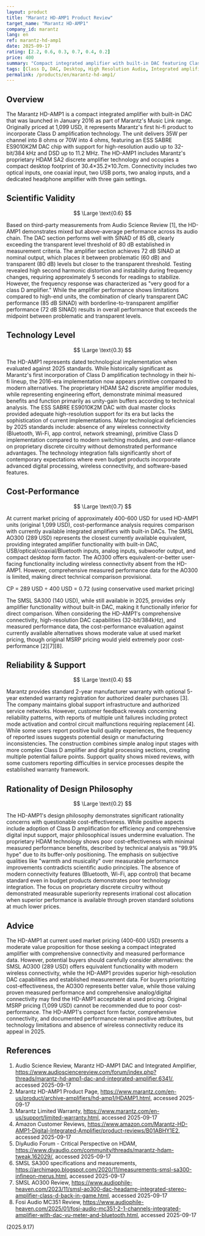 ```yaml
---
layout: product
title: "Marantz HD-AMP1 Product Review"
target_name: "Marantz HD-AMP1"
company_id: marantz
lang: en
ref: marantz-hd-amp1
date: 2025-09-17
rating: [2.2, 0.6, 0.3, 0.7, 0.4, 0.2]
price: 400
summary: "Compact integrated amplifier with built-in DAC featuring Class D amplification and HDAM technology, offering moderate value at used market pricing with established measurement data"
tags: [Class D, DAC, Desktop, High Resolution Audio, Integrated amplifier]
permalink: /products/en/marantz-hd-amp1/
---
```

## Overview

The Marantz HD-AMP1 is a compact integrated amplifier with built-in DAC that was launched in January 2016 as part of Marantz's Music Link range. Originally priced at 1,099 USD, it represents Marantz's first hi-fi product to incorporate Class D amplification technology. The unit delivers 35W per channel into 8 ohms or 70W into 4 ohms, featuring an ESS SABRE ES9010K2M DAC chip with support for high-resolution audio up to 32-bit/384 kHz and DSD up to 11.2 MHz. The HD-AMP1 includes Marantz's proprietary HDAM SA2 discrete amplifier technology and occupies a compact desktop footprint of 30.4×35.2×10.7cm. Connectivity includes two optical inputs, one coaxial input, two USB ports, two analog inputs, and a dedicated headphone amplifier with three gain settings.

## Scientific Validity

$$ \Large \text{0.6} $$

Based on third-party measurements from Audio Science Review [1], the HD-AMP1 demonstrates mixed but above-average performance across its audio chain. The DAC section performs well with SINAD of 85 dB, clearly exceeding the transparent level threshold of 80 dB established in measurement criteria. The amplifier section achieves 72 dB SINAD at nominal output, which places it between problematic (60 dB) and transparent (80 dB) levels but closer to the transparent threshold. Testing revealed high second harmonic distortion and instability during frequency changes, requiring approximately 5 seconds for readings to stabilize. However, the frequency response was characterized as "very good for a class D amplifier." While the amplifier performance shows limitations compared to high-end units, the combination of clearly transparent DAC performance (85 dB SINAD) with borderline-to-transparent amplifier performance (72 dB SINAD) results in overall performance that exceeds the midpoint between problematic and transparent levels.

## Technology Level

$$ \Large \text{0.3} $$

The HD-AMP1 represents dated technological implementation when evaluated against 2025 standards. While historically significant as Marantz's first incorporation of Class D amplification technology in their hi-fi lineup, the 2016-era implementation now appears primitive compared to modern alternatives. The proprietary HDAM SA2 discrete amplifier modules, while representing engineering effort, demonstrate minimal measured benefits and function primarily as unity-gain buffers according to technical analysis. The ESS SABRE ES9010K2M DAC with dual master clocks provided adequate high-resolution support for its era but lacks the sophistication of current implementations. Major technological deficiencies by 2025 standards include: absence of any wireless connectivity (Bluetooth, Wi-Fi, app control, network streaming), primitive Class D implementation compared to modern switching modules, and over-reliance on proprietary discrete circuitry without demonstrated performance advantages. The technology integration falls significantly short of contemporary expectations where even budget products incorporate advanced digital processing, wireless connectivity, and software-based features.

## Cost-Performance

$$ \Large \text{0.7} $$

At current market pricing of approximately 400-600 USD for used HD-AMP1 units (original 1,099 USD), cost-performance analysis requires comparison with currently available integrated amplifiers with built-in DACs. The SMSL AO300 (289 USD) represents the closest currently available equivalent, providing integrated amplifier functionality with built-in DAC, USB/optical/coaxial/Bluetooth inputs, analog inputs, subwoofer output, and compact desktop form factor. The AO300 offers equivalent-or-better user-facing functionality including wireless connectivity absent from the HD-AMP1. However, comprehensive measured performance data for the AO300 is limited, making direct technical comparison provisional.

CP = 289 USD ÷ 400 USD = 0.72 (using conservative used market pricing)

The SMSL SA300 (140 USD), while still available in 2025, provides only amplifier functionality without built-in DAC, making it functionally inferior for direct comparison. When considering the HD-AMP1's comprehensive connectivity, high-resolution DAC capabilities (32-bit/384kHz), and measured performance data, the cost-performance evaluation against currently available alternatives shows moderate value at used market pricing, though original MSRP pricing would yield extremely poor cost-performance [2][7][8].

## Reliability & Support

$$ \Large \text{0.4} $$

Marantz provides standard 2-year manufacturer warranty with optional 5-year extended warranty registration for authorized dealer purchases [3]. The company maintains global support infrastructure and authorized service networks. However, customer feedback reveals concerning reliability patterns, with reports of multiple unit failures including protect mode activation and control circuit malfunctions requiring replacement [4]. While some users report positive build quality experiences, the frequency of reported issues suggests potential design or manufacturing inconsistencies. The construction combines simple analog input stages with more complex Class D amplifier and digital processing sections, creating multiple potential failure points. Support quality shows mixed reviews, with some customers reporting difficulties in service processes despite the established warranty framework.

## Rationality of Design Philosophy

$$ \Large \text{0.2} $$

The HD-AMP1's design philosophy demonstrates significant rationality concerns with questionable cost-effectiveness. While positive aspects include adoption of Class D amplification for efficiency and comprehensive digital input support, major philosophical issues undermine evaluation. The proprietary HDAM technology shows poor cost-effectiveness with minimal measured performance benefits, described by technical analysis as "99.9% hype" due to its buffer-only positioning. The emphasis on subjective qualities like "warmth and musicality" over measurable performance improvements contradicts scientific audio principles. The absence of modern connectivity features (Bluetooth, Wi-Fi, app control) that became standard even in budget products demonstrates poor technology integration. The focus on proprietary discrete circuitry without demonstrated measurable superiority represents irrational cost allocation when superior performance is available through proven standard solutions at much lower prices.

## Advice

The HD-AMP1 at current used market pricing (400-600 USD) presents a moderate value proposition for those seeking a compact integrated amplifier with comprehensive connectivity and measured performance data. However, potential buyers should carefully consider alternatives: the SMSL AO300 (289 USD) offers equivalent functionality with modern wireless connectivity, while the HD-AMP1 provides superior high-resolution DAC capabilities and established measurement data. For buyers prioritizing cost-effectiveness, the AO300 represents better value, while those valuing proven measured performance and comprehensive analog/digital connectivity may find the HD-AMP1 acceptable at used pricing. Original MSRP pricing (1,099 USD) cannot be recommended due to poor cost-performance. The HD-AMP1's compact form factor, comprehensive connectivity, and documented performance remain positive attributes, but technology limitations and absence of wireless connectivity reduce its appeal in 2025.

## References

1. Audio Science Review, Marantz HD-AMP1 DAC and Integrated Amplifier, https://www.audiosciencereview.com/forum/index.php?threads/marantz-hd-amp1-dac-and-integrated-amplifier.6341/, accessed 2025-09-17
2. Marantz HD-AMP1 Product Page, https://www.marantz.com/en-us/product/archive-amplifiers/hd-amp1/HDAMP1.html, accessed 2025-09-17
3. Marantz Limited Warranty, https://www.marantz.com/en-us/support/limited-warranty.html, accessed 2025-09-17
4. Amazon Customer Reviews, https://www.amazon.com/Marantz-HD-AMP1-Digital-Integrated-Amplifier/product-reviews/B01ABHY1E2, accessed 2025-09-17
5. DiyAudio Forum - Critical Perspective on HDAM, https://www.diyaudio.com/community/threads/marantz-hdam-tweak.162029/, accessed 2025-09-17
6. SMSL SA300 specifications and measurements, https://archimago.blogspot.com/2020/11/measurements-smsl-sa300-infineon-merus.html, accessed 2025-09-17
7. SMSL AO300 Review, https://www.audiophile-heaven.com/2023/11/smsl-ao300-dac-headamp-integrated-stereo-amplifier-class-d-back-in-game.html, accessed 2025-09-17
8. Fosi Audio MC351 Review, https://www.audiophile-heaven.com/2025/01/fosi-audio-mc351-2-1-channels-integrated-amplifier-with-dac-vu-meter-and-bluetooth.html, accessed 2025-09-17

(2025.9.17)